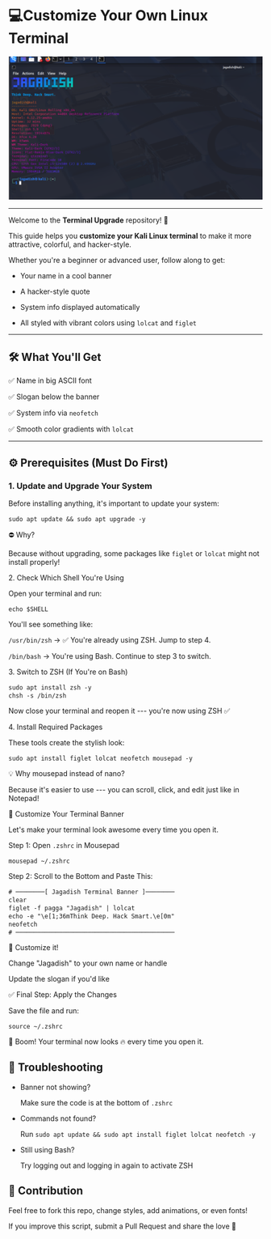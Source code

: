 # 💻Customize Your Own Linux Terminal
![Screenshot](screenshot.png)

---

Welcome to the **Terminal Upgrade** repository! 🎉

This guide helps you **customize your Kali Linux terminal** to make it more attractive, colorful, and hacker-style.

Whether you're a beginner or advanced user, follow along to get:

- Your name in a cool banner

- A hacker-style quote

- System info displayed automatically

- All styled with vibrant colors using `lolcat` and `figlet`

---

## 🛠️ What You'll Get

✅ Name in big ASCII font  

✅ Slogan below the banner  

✅ System info via `neofetch`  

✅ Smooth color gradients with `lolcat`

---

## ⚙️ Prerequisites (Must Do First)

### 1. Update and Upgrade Your System

Before installing anything, it's important to update your system:
```
sudo apt update && sudo apt upgrade -y

```
⛔ Why?

Because without upgrading, some packages like `figlet` or `lolcat` might not install properly!

2\. Check Which Shell You're Using

Open your terminal and run:
```
echo $SHELL

```
You'll see something like:

`/usr/bin/zsh` → ✅ You're already using ZSH. Jump to step 4.

`/bin/bash` → You're using Bash. Continue to step 3 to switch.

3\. Switch to ZSH (If You're on Bash)
```
sudo apt install zsh -y
chsh -s /bin/zsh
```
Now close your terminal and reopen it --- you're now using ZSH ✅

4\. Install Required Packages

These tools create the stylish look:
```
sudo apt install figlet lolcat neofetch mousepad -y

```
💡 Why mousepad instead of nano?

Because it's easier to use --- you can scroll, click, and edit just like in Notepad!

🎨 Customize Your Terminal Banner

Let's make your terminal look awesome every time you open it.

Step 1: Open `.zshrc` in Mousepad
```
mousepad ~/.zshrc

```
Step 2: Scroll to the Bottom and Paste This:
```
# ────────[ Jagadish Terminal Banner ]────────
clear
figlet -f pagga "Jagadish" | lolcat
echo -e "\e[1;36mThink Deep. Hack Smart.\e[0m"
neofetch
# ────────────────────────────────────────────
```
🧠 Customize it!

Change "Jagadish" to your own name or handle

Update the slogan if you'd like

✅ Final Step: Apply the Changes

Save the file and run:
```
source ~/.zshrc

```
🎉 Boom! Your terminal now looks 🔥 every time you open it.

🧯 Troubleshooting
---
- Banner not showing?

  Make sure the code is at the bottom of `.zshrc`

- Commands not found?

  Run `sudo apt update && sudo apt install figlet lolcat neofetch -y`

- Still using Bash?

  Try logging out and logging in again to activate ZSH

🙌 Contribution
---
Feel free to fork this repo, change styles, add animations, or even fonts!

If you improve this script, submit a Pull Request and share the love 💖
